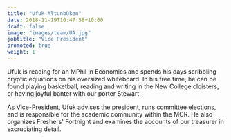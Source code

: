 ```yaml
---
title: "Ufuk Altunbüken"
date: 2018-11-19T10:47:58+10:00
draft: false
image: "images/team/UA.jpg"
jobtitle: "Vice President"
promoted: true
weight: 1
---
```


Ufuk is reading for an MPhil in Economics and spends his days scribbling cryptic equations on his oversized whiteboard. In his free time, he can be found playing basketball, reading and writing in the New College cloisters, or having joyful banter with our porter Stewart.

As Vice-President, Ufuk advises the president, runs committee elections, and is responsible for the academic community within the MCR. He also organizes Freshers' Fortnight and examines the accounts of our treasurer in excruciating detail.
